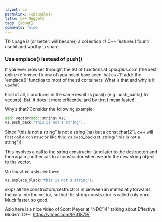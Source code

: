 ```yaml
---
layout: cv
permalink: /cplusplus/
title: C++ Nuggets
tags: [about]
comments: false
---
```

This page is (or better: will become) a collection of C++ features I found useful and worthy to share!

### Use emplace() instead of push()
If you ever browsed throught the list of functions at cplusplus.com (the best online reference I know of) you might have seen that c++11 adds the 'emplace()' function to most of the stl containers. What is that and why is it useful?

First of all, it produces in the same result as push() (e.g. push_back() for vectors).
But, it does it more efficently, and by that I mean faster!

Why's that? Consider the following example:

```c++
std::vector<std::string> vs;
vs.push_back("this is not a string");
```

Since "this is not a string" is not a string (ha) but a const char[21], c++ will first call a constructor like this:
vs.push_back(st::string("this is not a string"));

This involves a call to the string constructor (and later to the destructor) and then again another call to a constructor when we add the new string object to the vector.

On the other side, we have:

```c++
vs.emplace_black("this is not a string");
```

skips all the constructors/destructors in between an immediatly forwards the data into the vector, so that the string constractor is called only once. Much faster, so good. 

Aslo here is a nice video of Scott Meyer at "NDC'14" talking about Effective Modern C++:
https://vimeo.com/97318797
